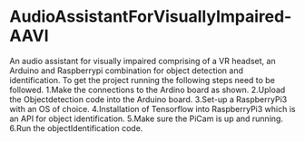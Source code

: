 # AudioAssistantForVisuallyImpaired-AAVI
An audio assistant for visually impaired comprising of a VR headset, an Arduino and Raspberrypi combination for object detection and identification. 
To get the project running the following steps need to be followed.
1.Make the connections to the Ardino board as shown.
2.Upload the Objectdetection code into the Arduino board.
3.Set-up a RaspberryPi3 with an OS of choice.
4.Installation of Tensorflow into RaspberryPi3 which is an API for object identification.
5.Make sure the PiCam is up and running.
6.Run the objectIdentification code.
